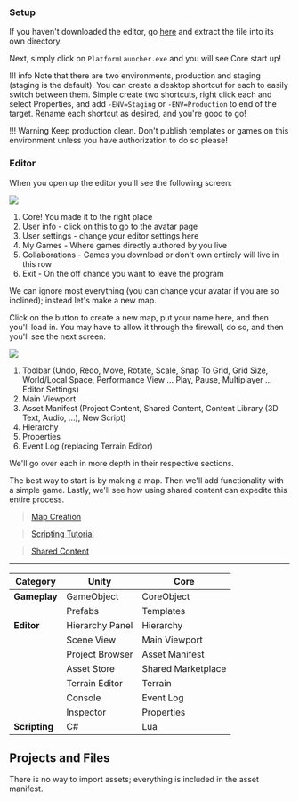### Setup

If you haven't downloaded the editor, go
[here](https://mantiblob.blob.core.windows.net/builds/Launcher.zip) and extract
the file into its own directory.

Next, simply click on `PlatformLauncher.exe` and you will see Core start up!

!!! info
    Note that there are two environments, production and staging (staging is the
    default). You can create a desktop shortcut for each to easily switch
    between them. Simple create two shortcuts, right click each and select
    Properties, and add `-ENV=Staging` or `-ENV=Production` to end of the
    target. Rename each shortcut as desired, and you're good to go!

!!! Warning
    Keep production clean. Don't publish templates or games on this environment
    unless you have authorization to do so please!

### Editor

When you open up the editor you'll see the following screen:

![](/img/getting_started/Start_01.png)

1. Core! You made it to the right place
2. User info - click on this to go to the avatar page
3. User settings - change your editor settings here
4. My Games - Where games directly authored by you live
5. Collaborations - Games you download or don't own entirely will live in this row
6. Exit - On the off chance you want to leave the program

We can ignore most everything (you can change your avatar if you are so
inclined); instead let's make a new map.

Click on the button to create a new map, put your name here, and then you'll
load in. You may have to allow it through the firewall, do so, and then you'll
see the next screen:

![](/img/getting_started/Start_02.png)

1. Toolbar (Undo, Redo, Move, Rotate, Scale, Snap To Grid, Grid Size, World/Local
     Space, Performance View ... Play, Pause, Multiplayer ... Editor Settings)
2. Main Viewport
3. Asset Manifest (Project Content, Shared Content, Content Library (3D Text,
   Audio, ...), New Script)
4. Hierarchy
5. Properties
6. Event Log (replacing Terrain Editor)

We'll go over each in more depth in their respective sections.

The best way to start is by making a map. Then we'll add functionality with a
simple game. Lastly, we'll see how using shared content can expedite this
entire process.

> [Map Creation](../my_first_game/map)

> [Scripting Tutorial](../my_first_game/functionality)

> [Shared Content](../my_first_game/shared_content)

---

| **Category** | **Unity** | **Core** |
| ------ | ------ | ------ |
| **Gameplay** | GameObject | CoreObject |
| | Prefabs | Templates |
| **Editor** | Hierarchy Panel | Hierarchy |
| | Scene View | Main Viewport |
| | Project Browser | Asset Manifest |
| | Asset Store | Shared Marketplace |
| | Terrain Editor | Terrain |
| | Console | Event Log |
| | Inspector | Properties |
| **Scripting** | C# | Lua |

## Projects and Files

There is no way to import assets; everything is included in the asset manifest.
